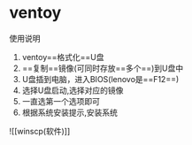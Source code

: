 # ventoy
使用说明
1. ventoy==格式化==U盘
2. ==复制==镜像(可同时存放==多个==)到U盘中
3. U盘插到电脑，进入BIOS(lenovo是==F12==)
4. 选择U盘启动,选择对应的镜像
5. 一直选第一个选项即可
6. 根据系统安装提示,安装系统

![[winscp(软件)]]


